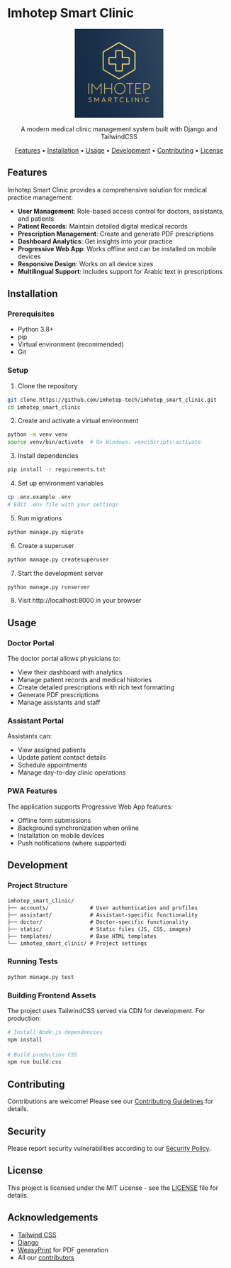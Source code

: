 # Imhotep Smart Clinic

<p align="center">
  <img src="static/imhotep_clinic.png" alt="Imhotep Smart Clinic Logo" width="200">
</p>

<p align="center">
  A modern medical clinic management system built with Django and TailwindCSS
</p>

<p align="center">
  <a href="#features">Features</a> •
  <a href="#installation">Installation</a> •
  <a href="#usage">Usage</a> •
  <a href="#development">Development</a> •
  <a href="#contributing">Contributing</a> •
  <a href="#license">License</a>
</p>

## Features

Imhotep Smart Clinic provides a comprehensive solution for medical practice management:

- **User Management**: Role-based access control for doctors, assistants, and patients
- **Patient Records**: Maintain detailed digital medical records
- **Prescription Management**: Create and generate PDF prescriptions
- **Dashboard Analytics**: Get insights into your practice
- **Progressive Web App**: Works offline and can be installed on mobile devices
- **Responsive Design**: Works on all device sizes
- **Multilingual Support**: Includes support for Arabic text in prescriptions

## Installation

### Prerequisites

- Python 3.8+
- pip
- Virtual environment (recommended)
- Git

### Setup

1. Clone the repository
```bash
git clone https://github.com/imhotep-tech/imhotep_smart_clinic.git
cd imhotep_smart_clinic
```

2. Create and activate a virtual environment
```bash
python -m venv venv
source venv/bin/activate  # On Windows: venv\Scripts\activate
```

3. Install dependencies
```bash
pip install -r requirements.txt
```

4. Set up environment variables
```bash
cp .env.example .env
# Edit .env file with your settings
```

5. Run migrations
```bash
python manage.py migrate
```

6. Create a superuser
```bash
python manage.py createsuperuser
```

7. Start the development server
```bash
python manage.py runserver
```

8. Visit http://localhost:8000 in your browser

## Usage

### Doctor Portal

The doctor portal allows physicians to:
- View their dashboard with analytics
- Manage patient records and medical histories
- Create detailed prescriptions with rich text formatting
- Generate PDF prescriptions
- Manage assistants and staff

### Assistant Portal

Assistants can:
- View assigned patients
- Update patient contact details
- Schedule appointments
- Manage day-to-day clinic operations

### PWA Features

The application supports Progressive Web App features:
- Offline form submissions
- Background synchronization when online
- Installation on mobile devices
- Push notifications (where supported)

## Development

### Project Structure

```
imhotep_smart_clinic/
├── accounts/             # User authentication and profiles
├── assistant/            # Assistant-specific functionality
├── doctor/               # Doctor-specific functionality
├── static/               # Static files (JS, CSS, images)
├── templates/            # Base HTML templates
└── imhotep_smart_clinic/ # Project settings
```

### Running Tests

```bash
python manage.py test
```

### Building Frontend Assets

The project uses TailwindCSS served via CDN for development. For production:

```bash
# Install Node.js dependencies
npm install

# Build production CSS
npm run build:css
```

## Contributing

Contributions are welcome! Please see our [Contributing Guidelines](CONTRIBUTING.md) for details.

## Security

Please report security vulnerabilities according to our [Security Policy](SECURITY.md).

## License

This project is licensed under the MIT License - see the [LICENSE](LICENSE) file for details.

## Acknowledgements

- [Tailwind CSS](https://tailwindcss.com/)
- [Django](https://www.djangoproject.com/)
- [WeasyPrint](https://weasyprint.org/) for PDF generation
- All our [contributors](https://github.com/imhotep-tech/imhotep_smart_clinic/graphs/contributors)
